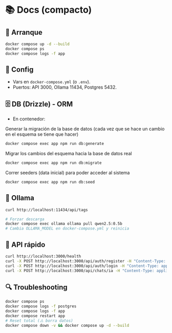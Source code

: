 # 📚 Docs (compacto)

## 🚀 Arranque
```bash
docker compose up -d --build
docker compose ps
docker compose logs -f app
```

## 🔧 Config
- Vars en `docker-compose.yml` (o `.env`).
- Puertos: API 3000, Ollama 11434, Postgres 5432.

## 🗄️ DB (Drizzle) - ORM
- En contenedor:

Generar la migración de la base de datos
(cada vez que se hace un cambio en el esquema se tiene que hacer)
```bash
docker compose exec app npm run db:generate
```

Migrar los cambios del esquema hacia la base de datos real
```bash
docker compose exec app npm run db:migrate
```

Correr seeders (data inicial) para poder acceder al sistema
```bash
docker compose exec app npm run db:seed
```

## 🤖 Ollama
```bash
curl http://localhost:11434/api/tags

# Forzar descarga
docker compose exec ollama ollama pull qwen2.5:0.5b
# Cambia OLLAMA_MODEL en docker-compose.yml y reinicia
```

## 🧪 API rápido
```bash
curl http://localhost:3000/health
curl -X POST http://localhost:3000/api/auth/register -H "Content-Type: application/json" -d '{"correo":"test@test.com","contrasena":"12345678","nombres":"Test","apellidos":"User"}'
curl -X POST http://localhost:3000/api/auth/login -H "Content-Type: application/json" -d '{"correo":"test@test.com","contrasena":"12345678","tipo":"usuario"}'
curl -X POST http://localhost:3000/api/chats/ia -H "Content-Type: application/json" -H "Authorization: Bearer TOKEN" -d '{"mensaje":"Hola"}'
```

## 🔍 Troubleshooting
```bash
docker compose ps
docker compose logs -f postgres
docker compose logs -f app
docker compose restart app
# Reset total (⚠️ borra datos)
docker compose down -v && docker compose up -d --build
```
